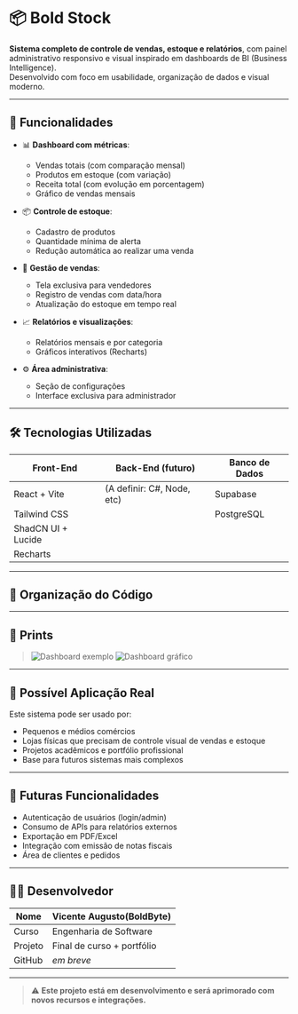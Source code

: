 # 📦 Bold Stock

**Sistema completo de controle de vendas, estoque e relatórios**, com painel administrativo responsivo e visual inspirado em dashboards de BI (Business Intelligence).  
Desenvolvido com foco em usabilidade, organização de dados e visual moderno.

---

## 🚀 Funcionalidades

- 📊 **Dashboard com métricas**:
  - Vendas totais (com comparação mensal)
  - Produtos em estoque (com variação)
  - Receita total (com evolução em porcentagem)
  - Gráfico de vendas mensais

- 📦 **Controle de estoque**:
  - Cadastro de produtos
  - Quantidade mínima de alerta
  - Redução automática ao realizar uma venda

- 🛒 **Gestão de vendas**:
  - Tela exclusiva para vendedores
  - Registro de vendas com data/hora
  - Atualização do estoque em tempo real

- 📈 **Relatórios e visualizações**:
  - Relatórios mensais e por categoria
  - Gráficos interativos (Recharts)

- ⚙️ **Área administrativa**:
  - Seção de configurações
  - Interface exclusiva para administrador

---

## 🛠️ Tecnologias Utilizadas

| Front-End            | Back-End (futuro)        | Banco de Dados   |
|----------------------|--------------------------|------------------|
| React + Vite         | (A definir: C#, Node, etc) | Supabase         |
| Tailwind CSS         |                          | PostgreSQL       |
| ShadCN UI + Lucide   |                          |                  |
| Recharts             |                          |                  |

---

## 🧠 Organização do Código


---

## 📸 Prints

> ![Dashboard exemplo](../bold-stock/src/assets/telaDash.png)
> ![Dashboard gráfico](./prints/dashboard-grafico.png)

---

## 💼 Possível Aplicação Real

Este sistema pode ser usado por:

- Pequenos e médios comércios
- Lojas físicas que precisam de controle visual de vendas e estoque
- Projetos acadêmicos e portfólio profissional
- Base para futuros sistemas mais complexos

---

## 🧩 Futuras Funcionalidades

- Autenticação de usuários (login/admin)
- Consumo de APIs para relatórios externos
- Exportação em PDF/Excel
- Integração com emissão de notas fiscais
- Área de clientes e pedidos

---

## 👨‍💻 Desenvolvedor

| Nome     | Vicente Augusto(BoldByte) |
|----------|--------------------|
| Curso    | Engenharia de Software |
| Projeto  | Final de curso + portfólio |
| GitHub   | _em breve_         |

---

> ⚠️ **Este projeto está em desenvolvimento e será aprimorado com novos recursos e integrações.**
